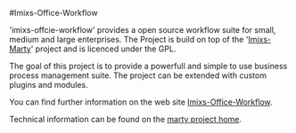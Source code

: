 #Imixs-Office-Workflow

'imixs-offcie-workflow' provides a open source workflow suite for small, medium and large enterprises.
The Project is build on top of the '[Imixs-Marty](https://github.com/imixs/imixs-marty)' project and is licenced under the GPL.  

The goal of this project is to provide a powerfull and simple to use business process management suite. The project can be extended with custom plugins and modules. 

You can find further information on the web site [Imixs-Office-Workflow](http://www.office-workflow.de).

Technical information can be found on the [marty project home](http://www.imixs.org/marty).
